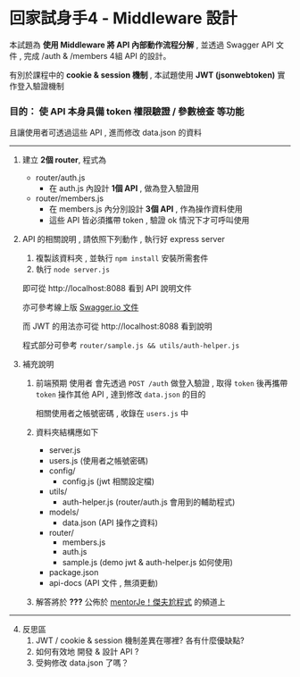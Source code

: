 # 回家試身手4 - Middleware 設計

本試題為 **使用 Middleware 將 API 內部動作流程分解** , 並透過 Swagger API 文件 , 完成 /auth & /members 4組 API 的設計。

有別於課程中的 **cookie & session 機制** , 本試題使用 **JWT (jsonwebtoken)** 實作登入驗證機制

<h3>
目的： 使 API 本身具備 token 權限驗證 / 參數檢查 等功能
</h3>

且讓使用者可透過這些 API , 進而修改 data.json 的資料

---

1. 建立 **2個 router**, 程式為 
    - router/auth.js
        - 在 auth.js 內設計 **1個 API** , 做為登入驗證用
    - router/members.js
        - 在 members.js 內分別設計 **3個 API** , 作為操作資料使用
        - 這些 API 皆必須攜帶 token , 驗證 ok 情況下才可呼叫使用

2. API 的相關說明 , 請依照下列動作 , 執行好 express server

    1) 複製該資料夾 , 並執行 ``` npm install ``` 安裝所需套件
    2) 執行 ``` node server.js ``` 

   即可從 http://localhost:8088 看到 API 說明文件

   亦可參考線上版 [Swagger.io 文件](https://reurl.cc/V5ye96) 

   而 JWT 的用法亦可從 http://localhost:8088 看到說明
   
   程式部分可參考 ```router/sample.js && utils/auth-helper.js```

3. 補充說明 
    1) 前端預期 使用者 會先透過 ```POST /auth``` 做登入驗證 , 取得 ```token```
       後再攜帶 ```token``` 操作其他 API , 達到修改 ```data.json``` 的目的

       相關使用者之帳號密碼 , 收錄在 ```users.js``` 中
       
    2) 資料夾結構應如下
        - server.js
        - users.js (使用者之帳號密碼)
        - config/
          - config.js (jwt 相關設定檔)
        - utils/
          - auth-helper.js (router/auth.js 會用到的輔助程式)
        - models/
          - data.json (API 操作之資料)
        - router/
          - members.js
          - auth.js
          - sample.js (demo jwt & auth-helper.js 如何使用)
        - package.json
        - api-docs  (API 文件 , 無須更動)
       
    2) 解答將於 **???** 公佈於 [mentorJe！傑夫尬程式](https://reurl.cc/kL6bLK) 的頻道上

---

4. 反思區
    1) JWT / cookie & session 機制差異在哪裡? 各有什麼優缺點?
    2) 如何有效地 開發 & 設計 API ?
    3) 受夠修改 data.json 了嗎？